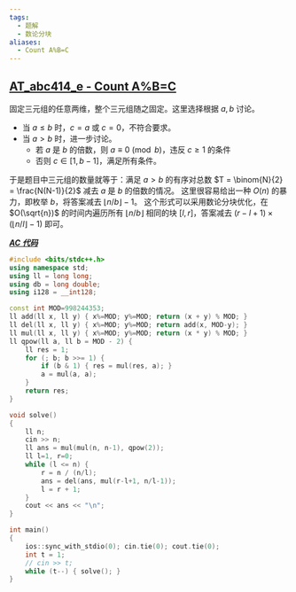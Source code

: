 ```yaml
---
tags:
  - 题解
  - 数论分块
aliases:
  - Count A%B=C
---
```

## [AT_abc414_e - Count A%B=C](https://atcoder.jp/contests/abc414/tasks/abc414_e?lang=en)

固定三元组的任意两维，整个三元组随之固定。这里选择根据 $a,b$ 讨论。

- 当 $a\le b$ 时，$c=a$ 或 $c=0$，不符合要求。
- 当 $a> b$ 时，进一步讨论。
	- 若 $a$ 是 $b$ 的倍数，则 $a \equiv0\pmod b$，违反 $c \geq 1$ 的条件
	- 否则 $c\in [1, b-1]$，满足所有条件。

于是题目中三元组的数量就等于：满足 $a > b$ 的有序对总数 $T = \binom{N}{2} = \frac{N(N-1)}{2}$ 减去 $a$ 是 $b$ 的倍数的情况。
这里很容易给出一种 $O(n)$ 的暴力，即枚举 $b$，将答案减去 $\lfloor n/b\rfloor-1$。
这个形式可以采用数论分块优化，在 $O(\sqrt{n})$ 的时间内遍历所有 $\lfloor n/b\rfloor$ 相同的块 $[l,r]$，答案减去 $(r-l+1)\times(\lfloor n/l\rfloor-1)$ 即可。

[***AC 代码***](https://atcoder.jp/contests/abc414/submissions/68094382)

```cpp
#include <bits/stdc++.h>
using namespace std;
using ll = long long;
using db = long double;
using i128 = __int128;

const int MOD=998244353;
ll add(ll x, ll y) { x%=MOD; y%=MOD; return (x + y) % MOD; }
ll del(ll x, ll y) { x%=MOD; y%=MOD; return add(x, MOD-y); }
ll mul(ll x, ll y) { x%=MOD; y%=MOD; return (x * y) % MOD; }
ll qpow(ll a, ll b = MOD - 2) {
    ll res = 1;
    for (; b; b >>= 1) {
        if (b & 1) { res = mul(res, a); }
        a = mul(a, a);
    }
    return res;
}

void solve()
{
    ll n;
    cin >> n;
    ll ans = mul(mul(n, n-1), qpow(2));
    ll l=1, r=0;
    while (l <= n) {
        r = n / (n/l);
        ans = del(ans, mul(r-l+1, n/l-1));
        l = r + 1;
    }
    cout << ans << "\n";
}

int main()
{
	ios::sync_with_stdio(0); cin.tie(0); cout.tie(0); 
	int t = 1;
	// cin >> t;
	while (t--) { solve(); }
}
	
```
